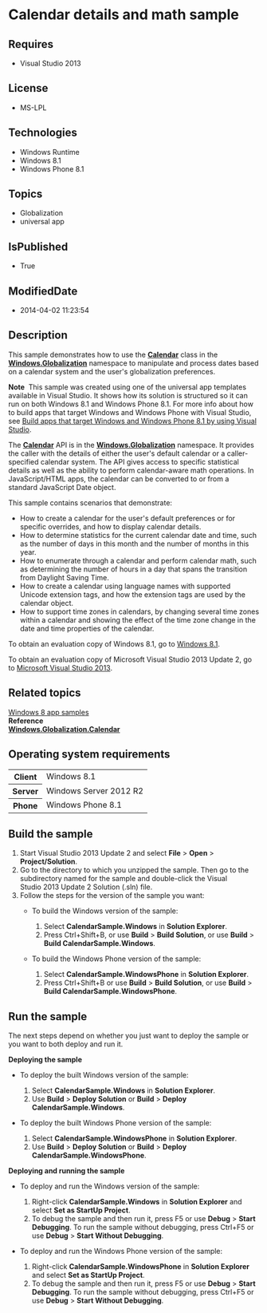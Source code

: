 # Calendar details and math sample
## Requires
* Visual Studio 2013
## License
* MS-LPL
## Technologies
* Windows Runtime
* Windows 8.1
* Windows Phone 8.1
## Topics
* Globalization
* universal app
## IsPublished
* True
## ModifiedDate
* 2014-04-02 11:23:54
## Description

<div id="mainSection">
<p>This sample demonstrates how to use the <a href="http://msdn.microsoft.com/library/windows/apps/br206724">
<b>Calendar</b></a> class in the <a href="http://msdn.microsoft.com/library/windows/apps/br206813">
<b>Windows.Globalization</b></a> namespace to manipulate and process dates based on a calendar system and the user's globalization preferences.
</p>
<p class="note"><b>Note</b>&nbsp;&nbsp;This sample was created using one of the universal app templates available in Visual Studio. It shows how its solution is structured so it can run on both Windows&nbsp;8.1 and Windows Phone 8.1. For more info about how to build apps
 that target Windows and Windows Phone with Visual Studio, see <a href="http://msdn.microsoft.com/library/windows/apps/dn609832">
Build apps that target Windows and Windows Phone 8.1 by using Visual Studio</a>.</p>
<p>The <a href="http://msdn.microsoft.com/library/windows/apps/br206724"><b>Calendar</b></a> API is in the
<a href="http://msdn.microsoft.com/library/windows/apps/br206813"><b>Windows.Globalization</b></a> namespace. It provides the caller with the details of either the user's default calendar or a caller-specified calendar system. The API gives access to specific
 statistical details as well as the ability to perform calendar-aware math operations. In JavaScript/HTML apps, the calendar can be converted to or from a standard JavaScript Date object.</p>
<p></p>
<p>This sample contains scenarios that demonstrate:</p>
<ul>
<li>How to create a calendar for the user's default preferences or for specific overrides, and how to display calendar details.
</li><li>How to determine statistics for the current calendar date and time, such as the number of days in this month and the number of months in this year.
</li><li>How to enumerate through a calendar and perform calendar math, such as determining the number of hours in a day that spans the transition from Daylight Saving Time.
</li><li>How to create a calendar using language names with supported Unicode extension tags, and how the extension tags are used by the calendar object.
</li><li>How to support time zones in calendars, by changing several time zones within a calendar and showing the effect of the time zone change in the date and time properties of the calendar.
</li></ul>
<p></p>
<p>To obtain an evaluation copy of Windows&nbsp;8.1, go to <a href="http://go.microsoft.com/fwlink/p/?linkid=301696">
Windows&nbsp;8.1</a>.</p>
<p>To obtain an evaluation copy of Microsoft Visual Studio&nbsp;2013 Update&nbsp;2, go to <a href="http://go.microsoft.com/fwlink/p/?linkid=301697">
Microsoft Visual Studio&nbsp;2013</a>.</p>
<h2><a id="related_topics"></a>Related topics</h2>
<dl><dt><a href="http://go.microsoft.com/fwlink/p/?LinkID=227694">Windows 8 app samples</a>
</dt><dt><b>Reference</b> </dt><dt><a href="http://msdn.microsoft.com/library/windows/apps/br206724"><b>Windows.Globalization.Calendar</b></a>
</dt></dl>
<h2>Operating system requirements</h2>
<table>
<tbody>
<tr>
<th>Client</th>
<td><dt>Windows&nbsp;8.1 </dt></td>
</tr>
<tr>
<th>Server</th>
<td><dt>Windows Server&nbsp;2012&nbsp;R2 </dt></td>
</tr>
<tr>
<th>Phone</th>
<td><dt>Windows Phone 8.1 </dt></td>
</tr>
</tbody>
</table>
<h2>Build the sample</h2>
<p></p>
<ol>
<li>Start Visual Studio&nbsp;2013 Update&nbsp;2 and select <b>File</b> &gt; <b>Open</b> &gt;
<b>Project/Solution</b>. </li><li>Go to the directory to which you unzipped the sample. Then go to the subdirectory named for the sample and double-click the Visual Studio&nbsp;2013 Update&nbsp;2 Solution (.sln) file.
</li><li>Follow the steps for the version of the sample you want:
<ul>
<li>
<p>To build the Windows version of the sample:</p>
<ol>
<li>Select <b>CalendarSample.Windows</b> in <b>Solution Explorer</b>. </li><li>Press Ctrl&#43;Shift&#43;B, or use <b>Build</b> &gt; <b>Build Solution</b>, or use <b>
Build</b> &gt; <b>Build CalendarSample.Windows</b>. </li></ol>
</li><li>
<p>To build the Windows Phone version of the sample:</p>
<ol>
<li>Select <b>CalendarSample.WindowsPhone</b> in <b>Solution Explorer</b>. </li><li>Press Ctrl&#43;Shift&#43;B or use <b>Build</b> &gt; <b>Build Solution</b>, or use <b>
Build</b> &gt; <b>Build CalendarSample.WindowsPhone</b>. </li></ol>
</li></ul>
</li></ol>
<p></p>
<h2>Run the sample</h2>
<p>The next steps depend on whether you just want to deploy the sample or you want to both deploy and run it.</p>
<p><b>Deploying the sample</b></p>
<ul>
<li>
<p>To deploy the built Windows version of the sample:</p>
<ol>
<li>Select <b>CalendarSample.Windows</b> in <b>Solution Explorer</b>. </li><li>Use <b>Build</b> &gt; <b>Deploy Solution</b> or <b>Build</b> &gt; <b>Deploy CalendarSample.Windows</b>.
</li></ol>
</li><li>
<p>To deploy the built Windows Phone version of the sample:</p>
<ol>
<li>Select <b>CalendarSample.WindowsPhone</b> in <b>Solution Explorer</b>. </li><li>Use <b>Build</b> &gt; <b>Deploy Solution</b> or <b>Build</b> &gt; <b>Deploy CalendarSample.WindowsPhone</b>.
</li></ol>
</li></ul>
<p><b>Deploying and running the sample</b></p>
<ul>
<li>
<p>To deploy and run the Windows version of the sample:</p>
<ol>
<li>Right-click <b>CalendarSample.Windows</b> in <b>Solution Explorer</b> and select
<b>Set as StartUp Project</b>. </li><li>To debug the sample and then run it, press F5 or use <b>Debug</b> &gt; <b>Start Debugging</b>. To run the sample without debugging, press Ctrl&#43;F5 or use
<b>Debug</b> &gt; <b>Start Without Debugging</b>. </li></ol>
</li><li>
<p>To deploy and run the Windows Phone version of the sample:</p>
<ol>
<li>Right-click <b>CalendarSample.WindowsPhone</b> in <b>Solution Explorer</b> and select
<b>Set as StartUp Project</b>. </li><li>To debug the sample and then run it, press F5 or use <b>Debug</b> &gt; <b>Start Debugging</b>. To run the sample without debugging, press Ctrl&#43;F5 or use
<b>Debug</b> &gt; <b>Start Without Debugging</b>. </li></ol>
</li></ul>
</div>
